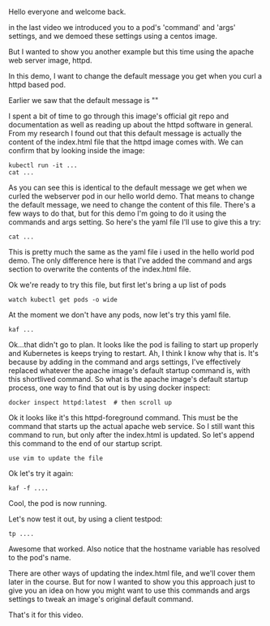 Hello everyone and welcome back.

in the last video we introduced you to a pod's 'command' and 'args' settings, and we demoed these settings using a centos image.

But I wanted to show you another example but this time using the apache web server image, httpd.

In this demo, I want to change the default message you get when you curl a httpd based pod.

Earlier we saw that the default message is ""

I spent a bit of time to go through this image's official git repo and documentation as well as reading up about the httpd software in general. From my research I found out that this default message is actually the content of the index.html file that the httpd image comes with. We can confirm that by looking inside the image:

```
kubectl run -it ...
cat ...
```

As you can see this is identical to the default message we get when we curled the webserver pod in our hello world demo. That means to change the default message, we need to change the content of this file. There's a few ways to do that, but for this demo I'm going to do it using the commands and args setting. So here's the yaml file I'll use to give this a try:

```
cat ...
```

This is pretty much the same as the yaml file i used in the hello world pod demo. The only difference here is that I've added the command and args section to overwrite the contents of the index.html file.

Ok we're ready to try this file, but first let's bring a up list of pods
```
watch kubectl get pods -o wide
```

At the moment we don't have any pods, now let's try this yaml file.

```
kaf ...
```

Ok...that didn't go to plan. It looks like the pod is failing to start up properly and Kubernetes is keeps trying to restart. Ah, I think I know why that is. It's because by adding in the command and args settings, I've effectively replaced whatever the apache image's default startup command is, with this shortlived command. So what is the apache image's default startup process, one way to find that out is by using docker inspect:

```
docker inspect httpd:latest  # then scroll up
```

Ok it looks like it's this httpd-foreground command. This must be the command that starts up the actual apache web service.  So I still want this command to run, but only after the index.html is updated. So let's append this command to the end of our startup script.

```
use vim to update the file
```

Ok let's try it again:

```
kaf -f ....
```

Cool, the pod is now running.

Let's now test it out, by using a client testpod:

```
tp ....
```

Awesome that worked. Also notice that the hostname variable has resolved to the pod's name.

There are other ways of updating the index.html file, and we'll cover them later in the course. But for now I wanted to show you this approach just to give you an idea on how you might want to use this commands and args settings to tweak an image's original default command.

That's it for this video.


